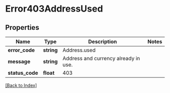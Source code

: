 # Error403AddressUsed

## Properties

Name | Type | Description | Notes
------------ | ------------- | ------------- | -------------
**error_code** | **string** | Address.used |
**message** | **string** | Address and currency already in use. |
**status_code** | **float** | 403 |

[[Back to Index]](../index.md)
